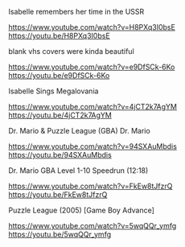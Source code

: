 Isabelle remembers her time in the USSR

https://www.youtube.com/watch?v=H8PXq3I0bsE
https://youtu.be/H8PXq3I0bsE

blank vhs covers were kinda beautiful

https://www.youtube.com/watch?v=e9DfSCk-6Ko
https://youtu.be/e9DfSCk-6Ko

Isabelle Sings Megalovania

https://www.youtube.com/watch?v=4jCT2k7AgYM
https://youtu.be/4jCT2k7AgYM

Dr. Mario & Puzzle League (GBA) Dr. Mario

https://www.youtube.com/watch?v=94SXAuMbdis
https://youtu.be/94SXAuMbdis

Dr. Mario GBA Level 1-10 Speedrun (12:18)

https://www.youtube.com/watch?v=FkEw8tJfzrQ
https://youtu.be/FkEw8tJfzrQ

Puzzle League (2005) [Game Boy Advance]

https://www.youtube.com/watch?v=5wqQQr_ymfg
https://youtu.be/5wqQQr_ymfg

